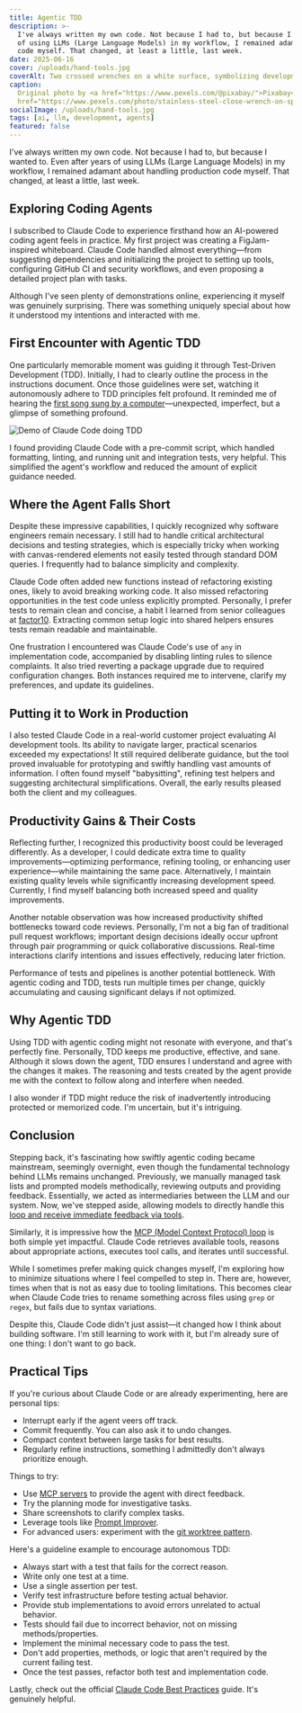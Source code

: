 ```yaml
---
title: Agentic TDD
description: >-
  I've always written my own code. Not because I had to, but because I wanted to. Even after years
  of using LLMs (Large Language Models) in my workflow, I remained adamant about handling production
  code myself. That changed, at least a little, last week.
date: 2025-06-16
cover: /uploads/hand-tools.jpg
coverAlt: Two crossed wrenches on a white surface, symbolizing development tools and craftsmanship
caption:
  Original photo by <a href="https://www.pexels.com/@pixabay/">Pixabay</a> on <a
  href="https://www.pexels.com/photo/stainless-steel-close-wrench-on-spanner-210881/">Pexels</a>
socialImage: /uploads/hand-tools.jpg
tags: [ai, llm, development, agents]
featured: false
---
```


I've always written my own code. Not because I had to, but because I wanted to. Even after years of
using LLMs (Large Language Models) in my workflow, I remained adamant about handling production code
myself. That changed, at least a little, last week.

## Exploring Coding Agents

I subscribed to Claude Code to experience firsthand how an AI-powered coding agent feels in
practice. My first project was creating a FigJam-inspired whiteboard. Claude Code handled almost
everything—from suggesting dependencies and initializing the project to setting up tools,
configuring GitHub CI and security workflows, and even proposing a detailed project plan with tasks.

Although I've seen plenty of demonstrations online, experiencing it myself was genuinely surprising.
There was something uniquely special about how it understood my intentions and interacted with me.

## First Encounter with Agentic TDD

One particularly memorable moment was guiding it through Test-Driven Development (TDD). Initially, I
had to clearly outline the process in the instructions document. Once those guidelines were set,
watching it autonomously adhere to TDD principles felt profound. It reminded me of hearing the
[first song sung by a computer](https://en.wikipedia.org/wiki/Daisy_Bell)—unexpected, imperfect, but
a glimpse of something profound.

![Demo of Claude Code doing TDD](/uploads/claude-code-tdd.gif)

I found providing Claude Code with a pre-commit script, which handled formatting, linting, and
running unit and integration tests, very helpful. This simplified the agent's workflow and reduced
the amount of explicit guidance needed.

## Where the Agent Falls Short

Despite these impressive capabilities, I quickly recognized why software engineers remain necessary.
I still had to handle critical architectural decisions and testing strategies, which is especially
tricky when working with canvas-rendered elements not easily tested through standard DOM queries. I
frequently had to balance simplicity and complexity.

Claude Code often added new functions instead of refactoring existing ones, likely to avoid breaking
working code. It also missed refactoring opportunities in the test code unless explicitly prompted.
Personally, I prefer tests to remain clean and concise, a habit I learned from senior colleagues at
[factor10](https://factor10.com/). Extracting common setup logic into shared helpers ensures tests
remain readable and maintainable.

One frustration I encountered was Claude Code's use of `any` in implementation code, accompanied by
disabling linting rules to silence complaints. It also tried reverting a package upgrade due to
required configuration changes. Both instances required me to intervene, clarify my preferences, and
update its guidelines.

## Putting it to Work in Production

I also tested Claude Code in a real-world customer project evaluating AI development tools. Its
ability to navigate larger, practical scenarios exceeded my expectations! It still required
deliberate guidance, but the tool proved invaluable for prototyping and swiftly handling vast
amounts of information. I often found myself "babysitting", refining test helpers and suggesting
architectural simplifications. Overall, the early results pleased both the client and my colleagues.

## Productivity Gains & Their Costs

Reflecting further, I recognized this productivity boost could be leveraged differently. As a
developer, I could dedicate extra time to quality improvements—optimizing performance, refining
tooling, or enhancing user experience—while maintaining the same pace. Alternatively, I maintain
existing quality levels while significantly increasing development speed. Currently, I find myself
balancing both increased speed and quality improvements.

Another notable observation was how increased productivity shifted bottlenecks toward code reviews.
Personally, I'm not a big fan of traditional pull request workflows; important design decisions
ideally occur upfront through pair programming or quick collaborative discussions. Real-time
interactions clarify intentions and issues effectively, reducing later friction.

Performance of tests and pipelines is another potential bottleneck. With agentic coding and TDD,
tests run multiple times per change, quickly accumulating and causing significant delays if not
optimized.

## Why Agentic TDD

Using TDD with agentic coding might not resonate with everyone, and that's perfectly fine.
Personally, TDD keeps me productive, effective, and sane. Although it slows down the agent, TDD
ensures I understand and agree with the changes it makes. The reasoning and tests created by the
agent provide me with the context to follow along and interfere when needed.

I also wonder if TDD might reduce the risk of inadvertently introducing protected or memorized code.
I'm uncertain, but it's intriguing.

## Conclusion

Stepping back, it's fascinating how swiftly agentic coding became mainstream, seemingly overnight,
even though the fundamental technology behind LLMs remains unchanged. Previously, we manually
managed task lists and prompted models methodically, reviewing outputs and providing feedback.
Essentially, we acted as intermediaries between the LLM and our system. Now, we've stepped aside,
allowing models to
directly handle this [loop and receive immediate feedback via tools](https://philz.dev/blog/agent-loop/).

Similarly, it is impressive how the
[MCP (Model Context Protocol) loop](https://www.anthropic.com/news/agent-capabilities-api) is both
simple yet impactful. Claude Code retrieves available tools, reasons about appropriate actions,
executes tool calls, and iterates until successful.

While I sometimes prefer making quick changes myself, I'm exploring how to minimize situations where
I feel compelled to step in. There are, however, times when that is not as easy due to tooling
limitations. This becomes clear when Claude Code tries to rename something across files using `grep`
or `regex`, but fails due to syntax variations.

Despite this, Claude Code didn't just assist—it changed how I think about building software. I'm
still learning to work with it, but I'm already sure of one thing: I don't want to go back.

## Practical Tips

If you're curious about Claude Code or are already experimenting, here are personal tips:

- Interrupt early if the agent veers off track.
- Commit frequently. You can also ask it to undo changes.
- Compact context between large tasks for best results.
- Regularly refine instructions, something I admittedly don't always prioritize enough.

Things to try:

- Use [MCP servers](https://github.com/punkpeye/awesome-mcp-servers) to provide the agent with
  direct feedback.
- Try the planning mode for investigative tasks.
- Share screenshots to clarify complex tasks.
- Leverage tools like
  [Prompt Improver](https://docs.anthropic.com/en/docs/build-with-claude/prompt-engineering/prompt-improver).
- For advanced users: experiment with the
  [git worktree pattern](https://github.com/anthropics/claude-code/issues/1052).

Here's a guideline example to encourage autonomous TDD:

- Always start with a test that fails for the correct reason.
- Write only one test at a time.
- Use a single assertion per test.
- Verify test infrastructure before testing actual behavior.
- Provide stub implementations to avoid errors unrelated to actual behavior.
- Tests should fail due to incorrect behavior, not on missing methods/properties.
- Implement the minimal necessary code to pass the test.
- Don't add properties, methods, or logic that aren't required by the current failing test.
- Once the test passes, refactor both test and implementation code.

Lastly, check out the official
[Claude Code Best Practices](https://www.anthropic.com/engineering/claude-code-best-practices)
guide. It's genuinely helpful.
